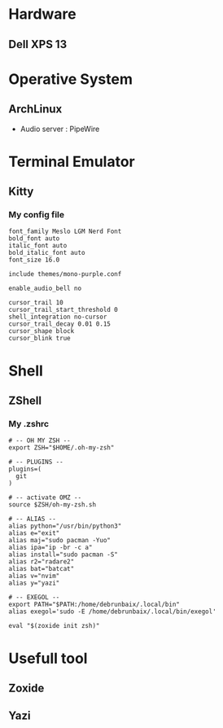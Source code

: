# Hardware

## Dell XPS 13

# Operative System

## ArchLinux

- Audio server : PipeWire

# Terminal Emulator

## Kitty

### My config file

```config
font_family Meslo LGM Nerd Font
bold_font auto
italic_font auto
bold_italic_font auto
font_size 16.0

include themes/mono-purple.conf

enable_audio_bell no  

cursor_trail 10
cursor_trail_start_threshold 0
shell_integration no-cursor
cursor_trail_decay 0.01 0.15
cursor_shape block
cursor_blink true
```
# Shell

## ZShell

### My .zshrc

```config
# -- OH MY ZSH --
export ZSH="$HOME/.oh-my-zsh"

# -- PLUGINS --
plugins=(
  git
)

# -- activate OMZ --
source $ZSH/oh-my-zsh.sh

# -- ALIAS --
alias python="/usr/bin/python3"
alias e="exit"
alias maj="sudo pacman -Yuo"
alias ipa="ip -br -c a"
alias install="sudo pacman -S"
alias r2="radare2"
alias bat="batcat"
alias v="nvim"
alias y="yazi"

# -- EXEGOL --
export PATH="$PATH:/home/debrunbaix/.local/bin"
alias exegol='sudo -E /home/debrunbaix/.local/bin/exegol'

eval "$(zoxide init zsh)"
```

# Usefull tool

## Zoxide

## Yazi
